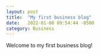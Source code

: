 ```yaml
---
layout: post
title:  "My first business blog"
date:   2022-01-08 09:54:44 -0500
category: Business
---
```

Welcome to my first business blog!